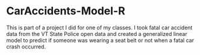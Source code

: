 # CarAccidents-Model-R
This is part of a project I did for one of my classes. I took fatal car accident data from the VT State Police open data and created a generalized linear model
to predict if someone was wearing a seat belt or not when a fatal car crash occurred.
